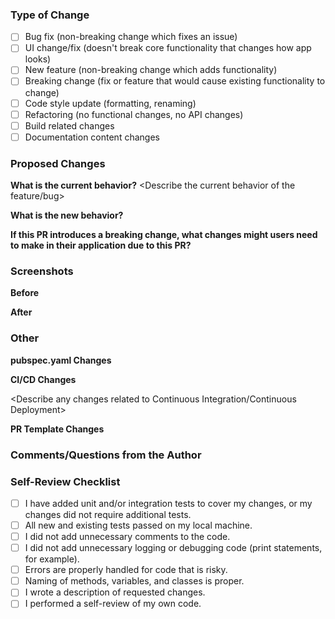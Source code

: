 ### Type of Change

- [ ] Bug fix (non-breaking change which fixes an issue)
- [ ] UI change/fix (doesn't break core functionality that changes how app looks)
- [ ] New feature (non-breaking change which adds functionality)
- [ ] Breaking change (fix or feature that would cause existing functionality to change)
- [ ] Code style update (formatting, renaming)
- [ ] Refactoring (no functional changes, no API changes)
- [ ] Build related changes
- [ ] Documentation content changes

### Proposed Changes

**What is the current behavior?**
<Describe the current behavior of the feature/bug>

**What is the new behavior?**
<Describe the new behavior after your changes>

**If this PR introduces a breaking change, what changes might users need to make in their application due to this PR?**
<Describe any breaking changes and potential impacts>

### Screenshots

**Before**

<Add screenshots if applicable>

**After**

<Add screenshots if applicable>

### Other

**pubspec.yaml Changes**

<Describe any changes made to the pubspec.yaml file>

**CI/CD Changes**

<Describe any changes related to Continuous Integration/Continuous Deployment>

**PR Template Changes**

<Describe any changes made to this pull request template>

### Comments/Questions from the Author

<Add any comments or questions you have>

### Self-Review Checklist

- [ ] I have added unit and/or integration tests to cover my changes, or my changes did not require additional tests.
- [ ] All new and existing tests passed on my local machine.
- [ ] I did not add unnecessary comments to the code.
- [ ] I did not add unnecessary logging or debugging code (print statements, for example).
- [ ] Errors are properly handled for code that is risky.
- [ ] Naming of methods, variables, and classes is proper.
- [ ] I wrote a description of requested changes.
- [ ] I performed a self-review of my own code.
